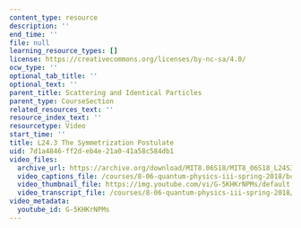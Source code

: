```yaml
---
content_type: resource
description: ''
end_time: ''
file: null
learning_resource_types: []
license: https://creativecommons.org/licenses/by-nc-sa/4.0/
ocw_type: ''
optional_tab_title: ''
optional_text: ''
parent_title: Scattering and Identical Particles
parent_type: CourseSection
related_resources_text: ''
resource_index_text: ''
resourcetype: Video
start_time: ''
title: L24.3 The Symmetrization Postulate
uid: 7d1a4846-ff2d-eb4e-21a0-41a58c584db1
video_files:
  archive_url: https://archive.org/download/MIT8.06S18/MIT8_06S18_L24S3_300k.mp4
  video_captions_file: /courses/8-06-quantum-physics-iii-spring-2018/bcf589893c6a519696f5c344cae17a4f_G-5KHKrNPMs.vtt
  video_thumbnail_file: https://img.youtube.com/vi/G-5KHKrNPMs/default.jpg
  video_transcript_file: /courses/8-06-quantum-physics-iii-spring-2018/4e795b996612005db1f61f92fbef8c16_G-5KHKrNPMs.pdf
video_metadata:
  youtube_id: G-5KHKrNPMs
---
```

